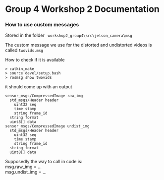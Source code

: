 # Group 4 Workshop 2 Documentation

### How to use custom messages
Stored in the folder 
``` workshop2_group4\src\jetson_camera\msg```

The custom message we use for the distorted and undistorted videos is called ```twovids.msg```

How to check if it is available
```
> catkin_make
> source devel/setup.bash
> rosmsg show twovids
```
it should come up with an output
```
sensor_msgs/CompressedImage raw_img
  std_msgs/Header header
    uint32 seq
    time stamp
    string frame_id
  string format
  uint8[] data
sensor_msgs/CompressedImage undist_img
  std_msgs/Header header
    uint32 seq
    time stamp
    string frame_id
  string format
  uint8[] data
```

Supposedly the way to call in code is:
<br>
msg.raw_img = ...
<br>
msg.undist_img = ...

